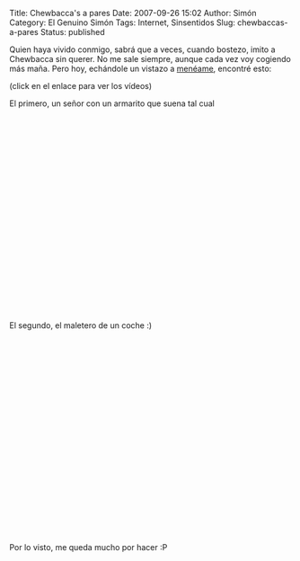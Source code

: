 Title: Chewbacca's a pares
Date: 2007-09-26 15:02
Author: Simón
Category: El Genuino Simón
Tags: Internet, Sinsentidos
Slug: chewbaccas-a-pares
Status: published

Quien haya vivido conmigo, sabrá que a veces, cuando bostezo, imito a
Chewbacca sin querer. No me sale siempre, aunque cada vez voy cogiendo
más maña. Pero hoy, echándole un vistazo a
[menéame](http://meneame.net), encontré esto:

(click en el enlace para ver los vídeos)

El primero, un señor con un armarito que suena tal cual

<object width="425" height="350"><param name="movie" value="http://www.youtube.com/v/wIV8jHnfwP8"></param><param name="wmode" value="transparent"></param><embed src="http://www.youtube.com/v/wIV8jHnfwP8" type="application/x-shockwave-flash" wmode="transparent" width="425" height="350"></embed></object>

El segundo, el maletero de un coche :)

<object width="425" height="350"><param name="movie" value="http://www.youtube.com/v/1qjVaf9lZtM"></param><param name="wmode" value="transparent"></param><embed src="http://www.youtube.com/v/1qjVaf9lZtM" type="application/x-shockwave-flash" wmode="transparent" width="425" height="350"></embed></object>

Por lo visto, me queda mucho por hacer :P

